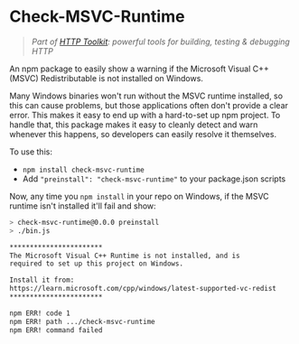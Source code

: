 # Check-MSVC-Runtime

> _Part of [HTTP Toolkit](https://httptoolkit.com/): powerful tools for building, testing & debugging HTTP_

An npm package to easily show a warning if the Microsoft Visual C++ (MSVC) Redistributable is not installed on Windows.

Many Windows binaries won't run without the MSVC runtime installed, so this can cause problems, but those applications often don't provide a clear error. This makes it easy to end up with a hard-to-set up npm project. To handle that, this package makes it easy to cleanly detect and warn whenever this happens, so developers can easily resolve it themselves.

To use this:

* `npm install check-msvc-runtime`
* Add `"preinstall": "check-msvc-runtime"` to your package.json scripts

Now, any time you `npm install` in your repo on Windows, if the MSVC runtime isn't installed it'll fail and show:

```bash
> check-msvc-runtime@0.0.0 preinstall
> ./bin.js

***********************
The Microsoft Visual C++ Runtime is not installed, and is
required to set up this project on Windows.

Install it from:
https://learn.microsoft.com/cpp/windows/latest-supported-vc-redist
***********************

npm ERR! code 1
npm ERR! path .../check-msvc-runtime
npm ERR! command failed
```

